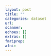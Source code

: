 ```yaml
---
layout: post
title: ""
categories: dataset
url:
scanner:
echoes: []
extras: []
fmriprep:
afni:
---
```

